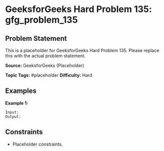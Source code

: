 # GeeksforGeeks Hard Problem 135: gfg_problem_135

## Problem Statement

This is a placeholder for GeeksforGeeks Hard Problem 135.
Please replace this with the actual problem statement.

**Source:** GeeksforGeeks (Placeholder)

**Topic Tags:** #placeholder
**Difficulty:** Hard

## Examples

**Example 1:**

```
Input:
Output:
```

## Constraints

- Placeholder constraints.
